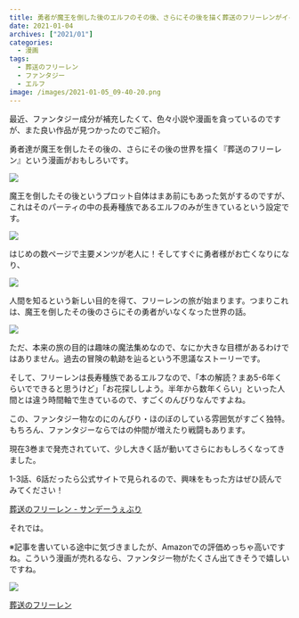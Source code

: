```yaml
---
title: 勇者が魔王を倒した後のエルフのその後、さらにその後を描く葬送のフリーレンがイイ！
date: 2021-01-04
archives: ["2021/01"]
categories:
  - 漫画
tags:
  - 葬送のフリーレン
  - ファンタジー
  - エルフ
image: /images/2021-01-05_09-40-20.png
---
```

最近、ファンタジー成分が補充したくて、色々小説や漫画を貪っているのですが、また良い作品が見つかったのでご紹介。

勇者達が魔王を倒したその後の、さらにその後の世界を描く『葬送のフリーレン』という漫画がおもしろいです。

![](/images/2021-01-05_09-40-35.png)

魔王を倒したその後というプロット自体はまあ前にもあった気がするのですが、これはそのパーティの中の長寿種族であるエルフのみが生きているという設定です。

![](/images/2021-01-05_09-40-49.png)

はじめの数ページで主要メンツが老人に！そしてすぐに勇者様がお亡くなりになり、

![](/images/2021-01-05_09-41-07.png)

人間を知るという新しい目的を得て、フリーレンの旅が始まります。つまりこれは、魔王を倒したその後のさらにその勇者がいなくなった世界の話。

![](/images/2021-01-05_09-41-15.png)

ただ、本来の旅の目的は趣味の魔法集めなので、なにか大きな目標があるわけではありません。過去の冒険の軌跡を辿るという不思議なストーリーです。

そして、フリーレンは長寿種族であるエルフなので、「本の解読？まあ5-6年くらいでできると思うけど」「お花探ししよう。半年から数年くらい」といった人間とは違う時間軸で生きているので、すごくのんびりなんですよね。

この、ファンタジー物なのにのんびり・ほのぼのしている雰囲気がすごく独特。もちろん、ファンタジーならではの仲間が増えたり戦闘もあります。

現在3巻まで発売されていて、少し大きく話が動いてさらにおもしろくなってきました。

1-3話、6話だったら公式サイトで見られるので、興味をもった方はぜひ読んでみてください！

[葬送のフリーレン - サンデーうぇぶり](https://www.sunday-webry.com/detail.php?title_id=1093)

それでは。

※記事を書いている途中に気づきましたが、Amazonでの評価めっちゃ高いですね。こういう漫画が売れるなら、ファンタジー物がたくさん出てきそうで嬉しいですね。

<div class="amazfy">
<a href="https://www.amazon.co.jp/dp/4098501805?tag=t4traw-22">
<img src="https://ws-fe.amazon-adsystem.com/widgets/q?_encoding=UTF8&ASIN=4098501805&Format=_SL250_&ID=AsinImage&MarketPlace=JP&ServiceVersion=20070822&WS=1&tag=t4traw-22&language=ja_JP">
<p>葬送のフリーレン</p>
</a>
</div>
